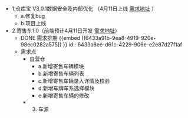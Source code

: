 - 1.仓库宝 V3.0.1数据安全及内部优化 （4月11日上线 [需求地址](http://doc.xin.com/pages/viewpage.action?pageId=18266515) ）
	- a.修复bug
	- b.项目上线
- 2.寄售车1.0（前端预计4月11日开发 [需求地址](http://doc.xin.com/pages/viewpage.action?pageId=18270689)）
	- DONE 需求排期 {{embed ((6433a91b-9ea8-4919-920e-98ec0282a575)) }}
	  id:: 6433a8ee-d61c-4229-906e-e2e87d27f1af
	- 需求点
		- 自营仓
			- a.新增寄售车辆模块
			- b.新增寄售车辆列表
			- c.新增寄售车辆录入详情及校验
			- d.新增车牌车系选择模块
			- e.新增寄售车辆的修改
		- 3. 车源